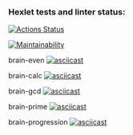 ### Hexlet tests and linter status:
[![Actions Status](https://github.com/ZuevSN/python-project-49/actions/workflows/hexlet-check.yml/badge.svg)](https://github.com/ZuevSN/python-project-49/actions)

[![Maintainability](https://api.codeclimate.com/v1/badges/db219f5d644e805eb53c/maintainability)](https://codeclimate.com/github/ZuevSN/python-project-49/maintainability)

brain-even
[![asciicast](https://asciinema.org/a/83tvSLuj0T3nP85oE5sG9gUed.svg)](https://asciinema.org/a/83tvSLuj0T3nP85oE5sG9gUed)

brain-calc
[![asciicast](https://asciinema.org/a/BCepfT4g7cN7VaWsuuE4E3igs.svg)](https://asciinema.org/a/BCepfT4g7cN7VaWsuuE4E3igs)

brain-gcd
[![asciicast](https://asciinema.org/a/975tRyDALzsixUY1CqmycdyIp.svg)](https://asciinema.org/a/975tRyDALzsixUY1CqmycdyIp)

brain-prime
[![asciicast](https://asciinema.org/a/xd59Czho7KH0g0ld60Q9hcouU.svg)](https://asciinema.org/a/xd59Czho7KH0g0ld60Q9hcouU)

brain-progression
[![asciicast](https://asciinema.org/a/Vi2ZtgOsDEo1XwnQW7txFP2gZ.svg)](https://asciinema.org/a/Vi2ZtgOsDEo1XwnQW7txFP2gZ)
